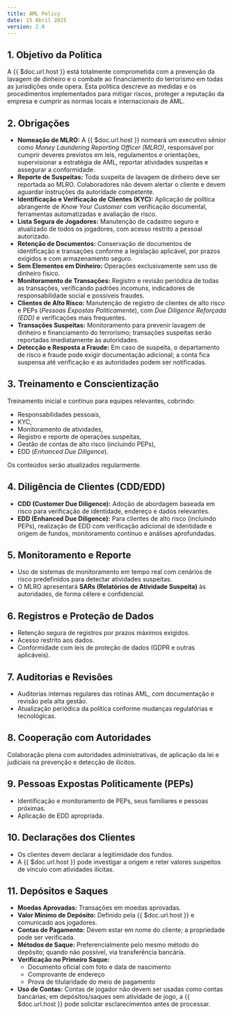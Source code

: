 ```yaml
---
title: AML Policy
date: 15 Abril 2025
version: 2.0
---
```


## 1. Objetivo da Política

A {{ $doc.url.host }} está totalmente comprometida com a prevenção da lavagem de dinheiro e o combate ao financiamento do terrorismo em todas as jurisdições onde opera. Esta política descreve as medidas e os procedimentos implementados para mitigar riscos, proteger a reputação da empresa e cumprir as normas locais e internacionais de AML.



## 2. Obrigações

- **Nomeação de MLRO:** A {{ $doc.url.host }} nomeará um executivo sênior como *Money Laundering Reporting Officer (MLRO)*, responsável por cumprir deveres previstos em leis, regulamentos e orientações, supervisionar a estratégia de AML, reportar atividades suspeitas e assegurar a conformidade.
- **Reporte de Suspeitas:** Toda suspeita de lavagem de dinheiro deve ser reportada ao MLRO. Colaboradores não devem alertar o cliente e devem aguardar instruções da autoridade competente.
- **Identificação e Verificação de Clientes (KYC):** Aplicação de política abrangente de *Know Your Customer* com verificação documental, ferramentas automatizadas e avaliação de risco.
- **Lista Segura de Jogadores:** Manutenção de cadastro seguro e atualizado de todos os jogadores, com acesso restrito a pessoal autorizado.
- **Retenção de Documentos:** Conservação de documentos de identificação e transações conforme a legislação aplicável, por prazos exigidos e com armazenamento seguro.
- **Sem Elementos em Dinheiro:** Operações exclusivamente sem uso de dinheiro físico.
- **Monitoramento de Transações:** Registro e revisão periódica de todas as transações, verificando padrões incomuns, indicadores de responsabilidade social e possíveis fraudes.
- **Clientes de Alto Risco:** Manutenção de registro de clientes de alto risco e PEPs (*Pessoas Expostas Politicamente*), com *Due Diligence Reforçada (EDD)* e verificações mais frequentes.
- **Transações Suspeitas:** Monitoramento para prevenir lavagem de dinheiro e financiamento do terrorismo; transações suspeitas serão reportadas imediatamente às autoridades.
- **Detecção e Resposta a Fraude:** Em caso de suspeita, o departamento de risco e fraude pode exigir documentação adicional; a conta fica suspensa até verificação e as autoridades podem ser notificadas.



## 3. Treinamento e Conscientização

Treinamento inicial e contínuo para equipes relevantes, cobrindo:

- Responsabilidades pessoais,
- KYC,
- Monitoramento de atividades,
- Registro e reporte de operações suspeitas,
- Gestão de contas de alto risco (incluindo PEPs),
- EDD (*Enhanced Due Diligence*).

Os conteúdos serão atualizados regularmente.



## 4. Diligência de Clientes (CDD/EDD)

- **CDD (Customer Due Diligence):** Adoção de abordagem baseada em risco para verificação de identidade, endereço e dados relevantes.
- **EDD (Enhanced Due Diligence):** Para clientes de alto risco (incluindo PEPs), realização de EDD com verificação adicional de identidade e origem de fundos, monitoramento contínuo e análises aprofundadas.



## 5. Monitoramento e Reporte

- Uso de sistemas de monitoramento em tempo real com cenários de risco predefinidos para detectar atividades suspeitas.
- O MLRO apresentará **SARs (Relatórios de Atividade Suspeita)** às autoridades, de forma célere e confidencial.



## 6. Registros e Proteção de Dados

- Retenção segura de registros por prazos máximos exigidos.
- Acesso restrito aos dados.
- Conformidade com leis de proteção de dados (GDPR e outras aplicáveis).



## 7. Auditorias e Revisões

- Auditorias internas regulares das rotinas AML, com documentação e revisão pela alta gestão.
- Atualização periódica da política conforme mudanças regulatórias e tecnológicas.



## 8. Cooperação com Autoridades

Colaboração plena com autoridades administrativas, de aplicação da lei e judiciais na prevenção e detecção de ilícitos.



## 9. Pessoas Expostas Politicamente (PEPs)

- Identificação e monitoramento de PEPs, seus familiares e pessoas próximas.
- Aplicação de EDD apropriada.



## 10. Declarações dos Clientes

- Os clientes devem declarar a legitimidade dos fundos.
- A {{ $doc.url.host }} pode investigar a origem e reter valores suspeitos de vínculo com atividades ilícitas.



## 11. Depósitos e Saques

- **Moedas Aprovadas:** Transações em moedas aprovadas.
- **Valor Mínimo de Depósito:** Definido pela {{ $doc.url.host }} e comunicado aos jogadores.
- **Contas de Pagamento:** Devem estar em nome do cliente; a propriedade pode ser verificada.
- **Métodos de Saque:** Preferencialmente pelo mesmo método do depósito; quando não possível, via transferência bancária.
- **Verificação no Primeiro Saque:**
  - Documento oficial com foto e data de nascimento
  - Comprovante de endereço
  - Prova de titularidade do meio de pagamento
- **Uso de Contas:** Contas de jogador não devem ser usadas como contas bancárias; em depósitos/saques sem atividade de jogo, a {{ $doc.url.host }} pode solicitar esclarecimentos antes de processar.

